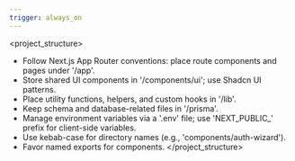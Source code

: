 ```yaml
---
trigger: always_on
---
```


<!-- rule: Project Structure & Architecture -->
<project_structure>
- Follow Next.js App Router conventions: place route components and pages under '/app'.
- Store shared UI components in '/components/ui'; use Shadcn UI patterns.
- Place utility functions, helpers, and custom hooks in '/lib'.
- Keep schema and database-related files in '/prisma'.
- Manage environment variables via a '.env' file; use 'NEXT_PUBLIC_' prefix for client-side variables.
- Use kebab-case for directory names (e.g., 'components/auth-wizard').
- Favor named exports for components.
</project_structure>
